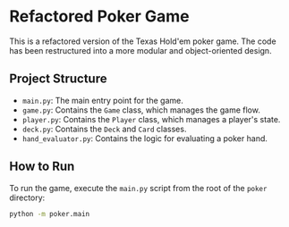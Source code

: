# Refactored Poker Game

This is a refactored version of the Texas Hold'em poker game. The code has been restructured into a more modular and object-oriented design.

## Project Structure

*   `main.py`: The main entry point for the game.
*   `game.py`: Contains the `Game` class, which manages the game flow.
*   `player.py`: Contains the `Player` class, which manages a player's state.
*   `deck.py`: Contains the `Deck` and `Card` classes.
*   `hand_evaluator.py`: Contains the logic for evaluating a poker hand.

## How to Run

To run the game, execute the `main.py` script from the root of the `poker` directory:

```bash
python -m poker.main
```
